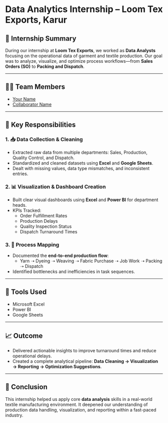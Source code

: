 # Data Analytics Internship – Loom Tex Exports, Karur

## 📌 Internship Summary

During our internship at **Loom Tex Exports**, we worked as **Data Analysts** focusing on the operational data of garment and textile production. Our goal was to analyze, visualize, and optimize process workflows—from **Sales Orders (SO)** to **Packing and Dispatch**.

---

## 👨‍💻 Team Members
- [Your Name](https://github.com/DarkAssassin007)
- [Collaborator Name](https://github.com/Aakash02A)

---

## 🎯 Key Responsibilities

### 1. 📥 Data Collection & Cleaning
- Extracted raw data from multiple departments: Sales, Production, Quality Control, and Dispatch.
- Standardized and cleaned datasets using **Excel** and **Google Sheets**.
- Dealt with missing values, data type mismatches, and inconsistent entries.

### 2. 📊 Visualization & Dashboard Creation
- Built clear visual dashboards using **Excel** and **Power BI** for department heads.
- KPIs Tracked:
  - Order Fulfillment Rates
  - Production Delays
  - Quality Inspection Status
  - Dispatch Turnaround Times

### 3. 🔁 Process Mapping
- Documented the **end-to-end production flow**:
  - Yarn ➝ Dyeing ➝ Weaving ➝ Fabric Purchase ➝ Job Work ➝ Packing ➝ Dispatch
- Identified bottlenecks and inefficiencies in task sequences.

---

## 🔧 Tools Used

- Microsoft Excel
- Power BI
- Google Sheets

---

## 📈 Outcome

- Delivered actionable insights to improve turnaround times and reduce operational delays.
- Created a complete analytical pipeline: **Data Cleaning → Visualization → Reporting → Optimization Suggestions**.

---

## 🏁 Conclusion

This internship helped us apply core **data analysis** skills in a real-world textile manufacturing environment. It deepened our understanding of production data handling, visualization, and reporting within a fast-paced industry.

